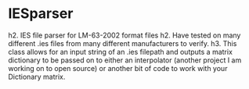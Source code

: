 IESparser
=========

h2. IES file parser for LM-63-2002 format files
h2. Have tested on many different .ies files from many different manufacturers to verify.
h3. This class allows for an input string of an .ies filepath and outputs a matrix dictionary to be passed on to either an interpolator (another project I am working on to open source) or another bit of code to work with your Dictionary matrix.
